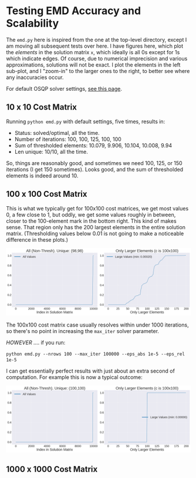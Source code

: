 # Testing EMD Accuracy and Scalability

The `emd.py` here is inspired from the one at the top-level directory, except I am moving all
subsequent tests over here. I have figures here, which plot the *elements* in the solution matrix
`x`, which ideally is all 0s except for 1s which indicate edges. Of course, due to numerical
imprecision and various approximations, solutions will not be exact. I plot the elements in the left
sub-plot, and I "zoom-in" to the larger ones to the right, to better see where any inaccuracies
occur.

For default OSQP solver settings, [see this page][1].


## 10 x 10 Cost Matrix

Running `python emd.py` with default settings, five times, results in:
 
- Status: solved/optimal, all the time.
- Number of iterations: 100, 100, 125, 100, 100
- Sum of thresholded elements: 10.079, 9.906, 10.104, 10.008, 9.94
- Len unique: 10/10, all the time.

So, things are reasonably good, and sometimes we need 100, 125, or 150 iterations (I get 150
sometimes). Looks good, and the sum of thresholded elements is indeed around 10.

## 100 x 100 Cost Matrix

This is what we typically get for 100x100 cost matrices, we get most values 0, a few close to 1, but
oddly, we get some values roughly in between, closer to the 100-element mark in the bottom right.
This kind of makes sense. That region only has the 200 largest elements in the entire solution
matrix. (Thresholding values below 0.01 is not going to make a noticeable difference in these
plots.)

![](figs/c100x100_defaults.png)

The 100x100 cost matrix case usually resolves within under 1000 iterations, so there's no point in
increasing the `max_iter` solver parameter.

*HOWEVER* .... if you run:

```
python emd.py --nrows 100 --max_iter 100000 --eps_abs 1e-5 --eps_rel 1e-5
```

I can get essentially perfect results with just about an extra second of computation. For example
this is now a typical outcome:

![](figs/c100x100_great.png)



## 1000 x 1000 Cost Matrix



[1]:https://osqp.org/docs/interfaces/solver_settings.html
